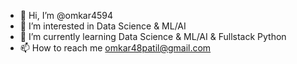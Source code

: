 - 👋 Hi, I’m @omkar4594
- 👀 I’m interested in Data Science & ML/AI
- 🌱 I’m currently learning Data Science & ML/AI & Fullstack Python 
- 📫 How to reach me omkar48patil@gmail.com
<!---
omkar4594/omkar4594 is a ✨ special ✨ repository because its `README.md` (this file) appears on your GitHub profile.
You can click the Preview link to take a look at your changes.
--->

